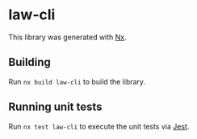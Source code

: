 # law-cli

This library was generated with [Nx](https://nx.dev).

## Building

Run `nx build law-cli` to build the library.

## Running unit tests

Run `nx test law-cli` to execute the unit tests via [Jest](https://jestjs.io).
